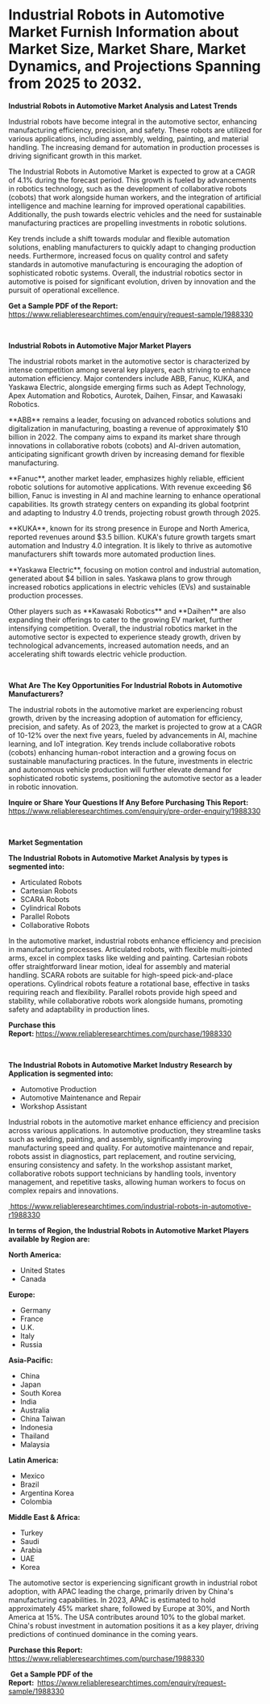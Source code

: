 <p><h1>Industrial Robots in Automotive Market Furnish Information about Market Size, Market Share, Market Dynamics, and Projections Spanning from 2025 to 2032.</h1></p><p><strong>Industrial Robots in Automotive Market Analysis and Latest Trends</strong></p>
<p><p>Industrial robots have become integral in the automotive sector, enhancing manufacturing efficiency, precision, and safety. These robots are utilized for various applications, including assembly, welding, painting, and material handling. The increasing demand for automation in production processes is driving significant growth in this market.</p><p>The Industrial Robots in Automotive Market is expected to grow at a CAGR of 4.1% during the forecast period. This growth is fueled by advancements in robotics technology, such as the development of collaborative robots (cobots) that work alongside human workers, and the integration of artificial intelligence and machine learning for improved operational capabilities. Additionally, the push towards electric vehicles and the need for sustainable manufacturing practices are propelling investments in robotic solutions.</p><p>Key trends include a shift towards modular and flexible automation solutions, enabling manufacturers to quickly adapt to changing production needs. Furthermore, increased focus on quality control and safety standards in automotive manufacturing is encouraging the adoption of sophisticated robotic systems. Overall, the industrial robotics sector in automotive is poised for significant evolution, driven by innovation and the pursuit of operational excellence.</p></p>
<p><strong>Get a Sample PDF of the Report:&nbsp;</strong> <a href="https://www.reliableresearchtimes.com/enquiry/request-sample/1988330?utm_campaign=3576&utm_medium=2&utm_source=Github&utm_content=ia&utm_term=12042025&utm_id=industrial-robots-in-automotive">https://www.reliableresearchtimes.com/enquiry/request-sample/1988330</a></p>
<p>&nbsp;</p>
<p><strong>Industrial Robots in Automotive Major Market Players</strong></p>
<p><p>The industrial robots market in the automotive sector is characterized by intense competition among several key players, each striving to enhance automation efficiency. Major contenders include ABB, Fanuc, KUKA, and Yaskawa Electric, alongside emerging firms such as Adept Technology, Apex Automation and Robotics, Aurotek, Daihen, Finsar, and Kawasaki Robotics.</p><p>**ABB** remains a leader, focusing on advanced robotics solutions and digitalization in manufacturing, boasting a revenue of approximately $10 billion in 2022. The company aims to expand its market share through innovations in collaborative robots (cobots) and AI-driven automation, anticipating significant growth driven by increasing demand for flexible manufacturing.</p><p>**Fanuc**, another market leader, emphasizes highly reliable, efficient robotic solutions for automotive applications. With revenue exceeding $6 billion, Fanuc is investing in AI and machine learning to enhance operational capabilities. Its growth strategy centers on expanding its global footprint and adapting to Industry 4.0 trends, projecting robust growth through 2025.</p><p>**KUKA**, known for its strong presence in Europe and North America, reported revenues around $3.5 billion. KUKA's future growth targets smart automation and Industry 4.0 integration. It is likely to thrive as automotive manufacturers shift towards more automated production lines.</p><p>**Yaskawa Electric**, focusing on motion control and industrial automation, generated about $4 billion in sales. Yaskawa plans to grow through increased robotics applications in electric vehicles (EVs) and sustainable production processes.</p><p>Other players such as **Kawasaki Robotics** and **Daihen** are also expanding their offerings to cater to the growing EV market, further intensifying competition. Overall, the industrial robotics market in the automotive sector is expected to experience steady growth, driven by technological advancements, increased automation needs, and an accelerating shift towards electric vehicle production.</p></p>
<p>&nbsp;</p>
<p><strong>What Are The Key Opportunities For Industrial Robots in Automotive Manufacturers?</strong></p>
<p><p>The industrial robots in the automotive market are experiencing robust growth, driven by the increasing adoption of automation for efficiency, precision, and safety. As of 2023, the market is projected to grow at a CAGR of 10-12% over the next five years, fueled by advancements in AI, machine learning, and IoT integration. Key trends include collaborative robots (cobots) enhancing human-robot interaction and a growing focus on sustainable manufacturing practices. In the future, investments in electric and autonomous vehicle production will further elevate demand for sophisticated robotic systems, positioning the automotive sector as a leader in robotic innovation.</p></p>
<p><strong>Inquire or Share Your Questions If Any Before Purchasing This Report:</strong> <a href="https://www.reliableresearchtimes.com/enquiry/pre-order-enquiry/1988330?utm_campaign=3576&utm_medium=2&utm_source=Github&utm_content=ia&utm_term=12042025&utm_id=industrial-robots-in-automotive">https://www.reliableresearchtimes.com/enquiry/pre-order-enquiry/1988330</a></p>
<p>&nbsp;</p>
<p><strong>Market Segmentation</strong></p>
<p><strong>The Industrial Robots in Automotive Market Analysis by types is segmented into:</strong></p>
<p><ul><li>Articulated Robots</li><li>Cartesian Robots</li><li>SCARA Robots</li><li>Cylindrical Robots</li><li>Parallel Robots</li><li>Collaborative Robots</li></ul></p>
<p><p>In the automotive market, industrial robots enhance efficiency and precision in manufacturing processes. Articulated robots, with flexible multi-jointed arms, excel in complex tasks like welding and painting. Cartesian robots offer straightforward linear motion, ideal for assembly and material handling. SCARA robots are suitable for high-speed pick-and-place operations. Cylindrical robots feature a rotational base, effective in tasks requiring reach and flexibility. Parallel robots provide high speed and stability, while collaborative robots work alongside humans, promoting safety and adaptability in production lines.</p></p>
<p><strong>Purchase this Report:&nbsp;</strong><a href="https://www.reliableresearchtimes.com/purchase/1988330?utm_campaign=3576&utm_medium=2&utm_source=Github&utm_content=ia&utm_term=12042025&utm_id=industrial-robots-in-automotive">https://www.reliableresearchtimes.com/purchase/1988330</a></p>
<p>&nbsp;</p>
<p><strong>The Industrial Robots in Automotive Market Industry Research by Application is segmented into:</strong></p>
<p><ul><li>Automotive Production</li><li>Automotive Maintenance and Repair</li><li>Workshop Assistant</li></ul></p>
<p><p>Industrial robots in the automotive market enhance efficiency and precision across various applications. In automotive production, they streamline tasks such as welding, painting, and assembly, significantly improving manufacturing speed and quality. For automotive maintenance and repair, robots assist in diagnostics, part replacement, and routine servicing, ensuring consistency and safety. In the workshop assistant market, collaborative robots support technicians by handling tools, inventory management, and repetitive tasks, allowing human workers to focus on complex repairs and innovations.</p></p>
<p><a href="https://www.reliableresearchtimes.com/industrial-robots-in-automotive-r1988330?utm_campaign=3576&utm_medium=2&utm_source=Github&utm_content=ia&utm_term=12042025&utm_id=industrial-robots-in-automotive">&nbsp;https://www.reliableresearchtimes.com/industrial-robots-in-automotive-r1988330</a></p>
<p><strong>In terms of Region, the Industrial Robots in Automotive Market Players available by Region are:</strong></p>
<p>
    <p> <strong> North America: </strong>
        <ul>
            <li>United States</li>
            <li>Canada</li>
        </ul>
        </p> 
    <p> <strong> Europe: </strong>
        <ul>
            <li>Germany</li>
            <li>France</li>
            <li>U.K.</li>
            <li>Italy</li>
            <li>Russia</li>
        </ul>
        </p> 
    <p> <strong> Asia-Pacific: </strong>
        <ul>
            <li>China</li>
            <li>Japan</li>
            <li>South Korea</li>
            <li>India</li>
            <li>Australia</li>
            <li>China Taiwan</li>
            <li>Indonesia</li>
            <li>Thailand</li>
            <li>Malaysia</li>
        </ul>
        </p> 
    <p> <strong> Latin America: </strong>
        <ul>
            <li>Mexico</li>
            <li>Brazil</li>
            <li>Argentina Korea</li>
            <li>Colombia</li>
        </ul>
        </p> 
    <p> <strong> Middle East & Africa: </strong>
        <ul>
            <li>Turkey</li>
            <li>Saudi</li>
            <li>Arabia</li>
            <li>UAE</li>
            <li>Korea</li>
        </ul>
    </p>
    </p>
<p><p>The automotive sector is experiencing significant growth in industrial robot adoption, with APAC leading the charge, primarily driven by China's manufacturing capabilities. In 2023, APAC is estimated to hold approximately 45% market share, followed by Europe at 30%, and North America at 15%. The USA contributes around 10% to the global market. China's robust investment in automation positions it as a key player, driving predictions of continued dominance in the coming years.</p></p>
<p><strong>Purchase this Report: </strong><a href="https://www.reliableresearchtimes.com/purchase/1988330?utm_campaign=3576&utm_medium=2&utm_source=Github&utm_content=ia&utm_term=12042025&utm_id=industrial-robots-in-automotive">https://www.reliableresearchtimes.com/purchase/1988330</a></p>
<p>&nbsp;<strong>Get a Sample PDF of the Report:&nbsp;&nbsp;</strong><a href="https://www.reliableresearchtimes.com/enquiry/request-sample/1988330?utm_campaign=3576&utm_medium=2&utm_source=Github&utm_content=ia&utm_term=12042025&utm_id=industrial-robots-in-automotive">https://www.reliableresearchtimes.com/enquiry/request-sample/1988330</a></p>
<p><strong></strong></p>
<p><p></p><p></p><p></p></p>